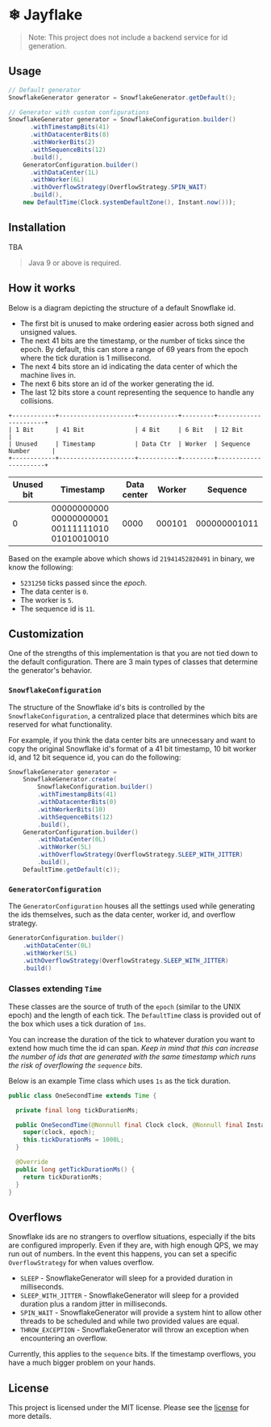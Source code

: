 # ❄ Jayflake
> Note: This project does not include a backend service for id generation.
 
## Usage

```java
// Default generator
SnowflakeGenerator generator = SnowflakeGenerator.getDefault();

// Generator with custom configurations
SnowflakeGenerator generator = SnowflakeConfiguration.builder()
      .withTimestampBits(41)
      .withDatacenterBits(8)
      .withWorkerBits(2)
      .withSequenceBits(12)
      .build(),
    GeneratorConfiguration.builder()
      .withDataCenter(1L)
      .withWorker(6L)
      .withOverflowStrategy(OverflowStrategy.SPIN_WAIT)
      .build(),
    new DefaultTime(Clock.systemDefaultZone(), Instant.now()));
```

## Installation

TBA

> Java 9 or above is required.

## How it works

Below is a diagram depicting the structure of a default Snowflake id.

- The first bit is unused to make ordering easier across both signed and unsigned values.
- The next 41 bits are the timestamp, or the number of ticks since the epoch. By default, this can store a range of 
  69 years from the epoch where the tick duration is 1 millisecond.
- The next 4 bits store an id indicating the data center of which the machine lives in.
- The next 6 bits store an id of the worker generating the id.
- The last 12 bits store a count representing the sequence to handle any collisions.

```
+------------+---------------------+-----------+---------+----------------------+
| 1 Bit      | 41 Bit              | 4 Bit     | 6 Bit   | 12 Bit               |
| Unused     | Timestamp           | Data Ctr  | Worker  | Sequence Number      |
+------------+---------------------+-----------+---------+----------------------+
```

| Unused bit | Timestamp                                       | Data center | Worker | Sequence        |
|------------|-------------------------------------------------|-------------|--------|-----------------|
| 0          | 00000000000 00000000001 00111111010 01010010010 | 0000        | 000101 | 000000001011    |

Based on the example above which shows id `21941452820491` in binary, we know the following:
- `5231250` ticks passed since the _epoch_.
- The data center is `0`.
- The worker is `5`.
- The sequence id is `11`.

## Customization

One of the strengths of this implementation is that you are not tied down to the default configuration. There are 3 
main types of classes that determine the generator's behavior.

### `SnowflakeConfiguration`

The structure of the Snowflake id's bits is controlled by the `SnowflakeConfiguration`, a centralized place that 
determines which bits are reserved for what functionality.

For example, if you think the data center bits are unnecessary and want to copy the original Snowflake id's format 
of a 41 bit timestamp, 10 bit worker id, and 12 bit sequence id, you can do the following:

```java
SnowflakeGenerator generator =
    SnowflakeGenerator.create(
        SnowflakeConfiguration.builder()
        .withTimestampBits(41)
        .withDatacenterBits(0)
        .withWorkerBits(10)
        .withSequenceBits(12)
        .build(),
    GeneratorConfiguration.builder()
        .withDataCenter(0L)
        .withWorker(5L)
        .withOverflowStrategy(OverflowStrategy.SLEEP_WITH_JITTER)
        .build(),
    DefaultTime.getDefault(c));
```

### `GeneratorConfiguration`

The `GeneratorConfiguration` houses all the settings used while generating the ids themselves, such as the data 
center, worker id, and overflow strategy.

```java
GeneratorConfiguration.builder()
    .withDataCenter(0L)
    .withWorker(5L)
    .withOverflowStrategy(OverflowStrategy.SLEEP_WITH_JITTER)
    .build()
```

### Classes extending `Time`

These classes are the source of truth of the `epoch` (similar to the UNIX epoch) and the length of each tick.
The `DefaultTime` class is provided out of the box which uses a tick duration of `1ms`.

You can increase the duration of the tick to whatever duration you want to extend how much time the id can span. 
_Keep in mind that this can increase the number of ids that are generated with the same timestamp which runs the 
risk of overflowing the `sequence` bits_.

Below is an example Time class which uses `1s` as the tick duration.

```java
public class OneSecondTime extends Time {

  private final long tickDurationMs;

  public OneSecondTime(@Nonnull final Clock clock, @Nonnull final Instant epoch) {
    super(clock, epoch);
    this.tickDurationMs = 1000L;
  }

  @Override
  public long getTickDurationMs() {
    return tickDurationMs;
  }
}
```

## Overflows

Snowflake ids are no strangers to overflow situations, especially if the bits are configured improperly. Even if 
they are, with high enough QPS, we may run out of numbers.
In the event this happens, you can set a specific `OverflowStrategy` for when values overflow.

- `SLEEP` - SnowflakeGenerator will sleep for a provided duration in milliseconds.
- `SLEEP_WITH_JITTER` - SnowflakeGenerator will sleep for a provided duration plus a random jitter in milliseconds.
- `SPIN_WAIT` - SnowflakeGenerator will provide a system hint to allow other threads to be scheduled and while two provided values are equal.
- `THROW_EXCEPTION` - SnowflakeGenerator will throw an exception when encountering an overflow.

Currently, this applies to the `sequence` bits. If the timestamp overflows, you have a much bigger problem on your 
hands.

## License

This project is licensed under the MIT license. Please see the [license](./LICENSE) for more details.
